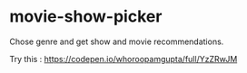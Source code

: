 # movie-show-picker
Chose genre and get show and movie recommendations.

Try this : https://codepen.io/whoroopamgupta/full/YzZRwJM
